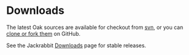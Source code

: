 <!--
   Licensed to the Apache Software Foundation (ASF) under one or more
   contributor license agreements.  See the NOTICE file distributed with
   this work for additional information regarding copyright ownership.
   The ASF licenses this file to You under the Apache License, Version 2.0
   (the "License"); you may not use this file except in compliance with
   the License.  You may obtain a copy of the License at

       http://www.apache.org/licenses/LICENSE-2.0

   Unless required by applicable law or agreed to in writing, software
   distributed under the License is distributed on an "AS IS" BASIS,
   WITHOUT WARRANTIES OR CONDITIONS OF ANY KIND, either express or implied.
   See the License for the specific language governing permissions and
   limitations under the License.
  -->

Downloads
=========
The latest Oak sources are available for checkout from [svn](https://svn.apache.org/repos/asf/jackrabbit/oak/trunk),
or you can [clone or fork them](https://github.com/apache/jackrabbit-oak) on GitHub.

See the Jackrabbit [Downloads](http://jackrabbit.apache.org/downloads.html)
page for stable releases.
